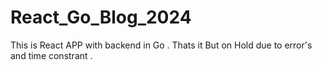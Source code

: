 # React_Go_Blog_2024
This is React APP with backend in Go . Thats it
But on Hold due to error's and time constrant .



